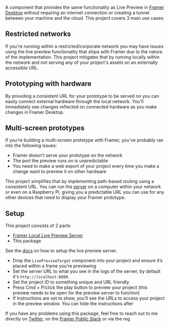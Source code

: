 A component that provides the same functionality as Live Preview in [Framer Desktop](https://www.framer.com/) without requiring an internet connection or creating a tunnel between your machine and the cloud. This project covers 3 main use cases:

## Restricted networks

If you're running within a restricted/corporate network you may have issues using the live preview functionality that ships with Framer due to the nature of the implementation. This project mitigates that by running locally within the network and not serving any of your project's assets on an externally accessible URL.

## Prototyping with hardware

By providing a consistent URL for your prototype to be served on you can easily connect external hardware through the local network. You'll immediately see changes reflected on connected hardware as you make changes in Framer Desktop.

## Multi-screen prototypes

If you're building a multi-screen prototype with Framer, you've probably ran into the following issues:

- Framer doesn't serve your prototype on the network
- The port the preview runs on is unpredictable
- You need to make a web export of your project every time you make a change want to preview it on other hardware

This project simplifies that by implementing path-based routing using a consistent URL. You can run the [server](https://github.com/iKettles/framer-local-live-preview) on a computer within your network or even on a Raspberry Pi, giving you a predictable URL you can use for any other devices that need to display your Framer prototype.

## Setup

This project consists of 2 parts:

- [Framer Local Live Preview Server](https://github.com/iKettles/framer-local-live-preview)
- This package

See the [docs](https://github.com/iKettles/framer-local-live-preview) on how to setup the live preview server.

* Drop the `LivePreviewTarget` component into your project and ensure it’s placed within a frame you’re previewing
* Set the server URL to what you see in the logs of the server, by default it's `http://localhost:8080`.
* Set the project ID to something unique and URL friendly
* Press Cmd + P/click the play button to preview your project (this preview needs to be open for the preview server to function)
* If Instructions are set to show, you’ll see the URLs to access your project in the preview window. You can hide the instructions after

If you have any problems using this package, feel free to reach out to me directly on [Twitter](https://twitter.com/iKettles), on the [Framer Public Slack](https://framer.slack.com) or via the reg
